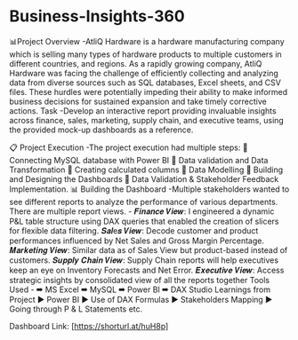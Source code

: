 # Business-Insights-360
 📊Project Overview -AtliQ Hardware is a hardware manufacturing company which is selling many types of hardware products to multiple customers in different countries, and regions. As a rapidly growing company, AtliQ Hardware was facing the challenge of efficiently collecting and analyzing data from diverse sources such as SQL databases, Excel sheets, and CSV files.
These hurdles were potentially impeding their ability to make informed business decisions for sustained expansion and take timely corrective actions. 
Task -Develop an interactive report providing invaluable insights across finance, sales, marketing, supply chain, and executive teams, using the provided mock-up dashboards as a reference.

📋 Project Execution -The project execution had multiple steps:
🔸 Connecting MySQL database with Power BI
🔸 Data validation and Data Transformation
🔸 Creating calculated columns
🔸 Data Modelling
🔸 Building and Designing the Dashboards
🔸 Data Validation & Stakeholder Feedback Implementation.
📊 Building the Dashboard -Multiple stakeholders wanted to see different reports to analyze the performance of various departments. 
There are multiple report views. -
𝑭𝒊𝒏𝒂𝒏𝒄𝒆 𝑽𝒊𝒆𝒘: I engineered a dynamic P&L table structure using DAX queries that enabled the creation of slicers for flexible data filtering.
𝑺𝒂𝒍e𝒔 𝑽𝒊𝒆𝒘: Decode customer and product performances influenced by Net Sales and Gross Margin Percentage.
𝑴𝒂𝒓𝒌𝒆𝒕𝒊𝒏𝒈 𝑽𝒊𝒆𝒘: Similar data as of Sales View but product-based instead of customers.
𝑺𝒖𝒑𝒑𝒍𝒚 𝑪𝒉𝒂𝒊𝒏 𝑽𝒊𝒆𝒘: Supply Chain reports will help executives keep an eye on Inventory Forecasts and Net Error.
𝑬𝒙𝒆𝒄𝒖𝒕𝒊𝒗𝒆 𝑽𝒊𝒆𝒘: Access strategic insights by consolidated view of all the reports together
 Tools Used -
➡ MS Excel
➡ MySQL
➡ Power BI
➡ DAX Studio Learnings from Project
▶ Power BI
▶ Use of DAX Formulas
▶ Stakeholders Mapping
▶ Going through P & L Statements etc. 

Dashboard Link: [https://shorturl.at/huH8p]
